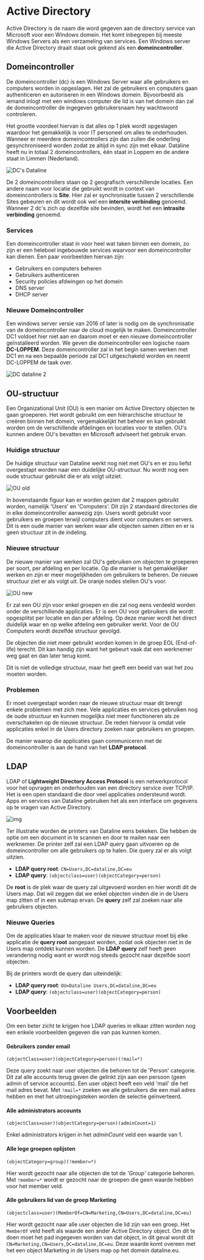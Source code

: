 # Active Directory

Active Directory is de naam die word gegeven aan de directory service van Microsoft voor een Windows domein. Het komt inbegrepen bij meeste Windows Servers als een verzameling van services. Een Windows server die Active Directory draait staat ook gekend als een **domeincontroller**.

<!-- TODO verhaal van wat active directory betekent voor Dataline, hoe wordt het nu gebruikt enzo aanvullen -->
## Domeincontroller

De domeincontroller (dc) is een Windows Server waar alle gebruikers en computers worden in opgeslagen. Het zal de gebruikers en computers gaan authenticeren en autoriseren in een Windows domein. Bijvoorbeeld als iemand inlogt met een windows computer die lid is van het domein dan zal de domeincontroller de ingegeven gebruikersnaam hey wachtwoord controleren.

Het grootte voordeel hiervan is dat alles op 1 plek wordt opgeslagen waardoor het gemakkelijk is voor IT personeel om alles te onderhouden. Wanneer er meerdere domeincontrollers zijn dan zullen die onderling gesynchroniseerd worden zodat ze altijd in sync zijn met elkaar. Dataline heeft nu in totaal 2 domeincontrollers, één staat in Loppem en de andere staat in Limmen (Nederland).

![DC's Dataline](./img/domaincontrollers-1.png)

De 2 domeincontrollers staan op 2 geografisch verschillende locaties. Een andere naam voor locatie die gebruikt wordt in context van domeincontrollers is **Site**. Hier zal er synchronisatie tussen 2 verschillende Sites gebeuren en dit wordt ook wel een **intersite verbinding** genoemd. Wanneer 2 dc's zich op dezelfde site bevinden, wordt het een **intrasite verbinding** genoemd.

### Services

Een domeincontroller staat in voor heel wat taken binnen een domein, zo zijn er een heleboel ingebouwde services waarvoor een domeincontroller kan dienen. Een paar voorbeelden hiervan zijn:
- Gebruikers en computers beheren
- Gebruikers authenticeren
- Security policies afdwingen op het domein
- DNS server
- DHCP server

### Nieuwe Domeincontroller

Een windows server versie van 2016 of later is nodig om de synchronisatie van de domeincontroller naar de cloud mogelijk te maken. Domeincontroller DC1 voldoet hier niet aan en daarom moet er een nieuwe domeincontroller geïnstalleerd worden. We geven die domeincontroller een logische naam **DC-LOPPEM**. Deze domeincontroller zal in het begin samen werken met DC1 en na een bepaalde periode zal DC1 uitgeschakeld worden en neemt DC-LOPPEM de taak over. 

![DC dataline 2](./img/domaincontrollers-2.png)

## OU-structuur

Een Organizational Unit (OU) is een manier om Active Directory objecten te gaan groeperen. Het wordt gebruikt om een hiërarchische structuur te creëren binnen het domein, vergemakkelijkt het beheer en kan gebruikt worden om de verschillende afdelingen en locaties voor te stellen. OU's kunnen andere OU's bevatten en Microsoft adviseert het gebruik ervan.

### Huidige structuur

De huidige structuur van Dataline werkt nog niet met OU's en er zou liefst overgestapt worden naar een duidelijke OU-structuur. Nu wordt nog een oude structuur gebruikt die er als volgt uitziet.

![OU old](./img/ou-old.png)

In bovenstaande figuur kan er worden gezien dat 2 mappen gebruikt worden, namelijk 'Users' en 'Computers'. Dit zijn 2 standaard directories die in elke domeincontroller aanwezig zijn. Users wordt gebruikt voor gebruikers en groepen terwijl computers dient voor computers en servers. Dit is een oude manier van werken waar alle objecten samen zitten en er is geen structuur zit in de indeling.

### Nieuwe structuur

De nieuwe manier van werken zal OU's gebruiken om objecten te groeperen per soort, per afdeling en per locatie. Op die manier is het gemakkelijker werken en zijn er meer mogelijkheden om gebruikers te beheren. De nieuwe structuur ziet er als volgt uit. De oranje nodes stellen OU's voor.

![OU new](./img/ou-new.png)

Er zal een OU zijn voor enkel groepen en die zal nog eens verdeeld worden onder de verschillende applicaties. Er is een OU voor gebruikers die wordt opgesplitst per locatie en dan per afdeling. Op deze manier wordt het direct duidelijk waar en op welke afdeling een gebruiker werkt. Voor de OU Computers wordt dezelfde structuur gevolgd.

De objecten die niet meer gebruikt worden komen in de groep EOL (End-of-life) terecht. Dit kan handig zijn want het gebeurt vaak dat een werknemer weg gaat en dan later terug komt.

Dit is niet de volledige structuur, maar het geeft een beeld van wat het zou moeten worden.

### Problemen

Er moet overgestapt worden naar de nieuwe structuur maar dit brengt enkele problemen met zich mee. Vele applicaties en services gebruiken nog de oude structuur en kunnen mogelijks niet meer functioneren als ze overschakelen op de nieuwe structuur. De reden hiervoor is omdat vele applicaties enkel in de Users directory zoeken naar gebruikers en groepen.

De manier waarop die applicaties gaan communiceren met de domeincontroller is aan de hand van het **LDAP protocol**.

## LDAP

LDAP of **Lightweight Directory Access Protocol** is een netwerkprotocol voor het opvragen en onderhouden van een directory service over TCP/IP. Het is een open standaard die door veel applicaties ondersteund wordt. Apps en services van Dataline gebruiken het als een interface om gegevens op te vragen van Active Directory. 

![img](./img/ldap.png)

Ter illustratie worden de printers van Dataline eens bekeken. Die hebben de optie om een document in te scannen en door te mailen naar een werknemer. De printer zelf zal een LDAP query gaan uitvoeren op de domeincontroller om alle gebruikers op te halen. Die query zal er als volgt uitzien.

- **LDAP query root**: `CN=Users,DC=dataline,DC=eu`
- **LDAP query**: `(objectclass=user)(objectCategory=person)`

De **root** is de plek waar de query zal uitgevoerd worden en hier wordt dit de Users map. Dat wil zeggen dat we enkel objecten vinden die in de Users map zitten of in een submap ervan. De **query** zelf zal zoeken naar alle gebruikers objecten.

### Nieuwe Queries

Om de applicaties klaar te maken voor de nieuwe structuur moet bij elke applicatie de **query root** aangepast worden, zodat ook objecten niet in de Users map ontdekt kunnen worden. De **LDAP query** zelf heeft geen verandering nodig want er wordt nog steeds gezocht naar dezelfde soort objecten.

Bij de printers wordt de query dan uiteindelijk:

- **LDAP query root**: `OU=Dataline Users,DC=dataline,DC=eu`
- **LDAP query**: `(objectclass=user)(objectCategory=person)`


## Voorbeelden

Om een beter zicht te krijgen hoe LDAP queries in elkaar zitten worden nog een enkele voorbeelden gegeven die van pas kunnen komen.


#### Gebruikers zonder email

`(objectClass=user)(objectCategory=person)(!mail=*)`

Deze query zoekt naar user objecten die behoren tot de 'Person' categorie. Dit zal alle accounts terug geven die gelinkt zijn aan een persoon (geen admin of service accounts). Een user object heeft een veld 'mail' die het mail adres bevat. Met `!mail=*` zoeken we alle gebruikers die een mail adres hebben en met het uitroepingsteken worden de selectie geïnverteerd.

#### Alle administrators accounts

`(objectClass=user)(objectCategory=person)(adminCount=1)`

Enkel administrators krijgen in het *adminCount* veld een waarde van 1.

#### Alle lege groepen oplijsten

`(objectCategory=group)(!member=*)`

Hier wordt gezocht naar alle objecten die tot de *'Group'* categorie behoren. Met `!member=*` wordt er gezocht naar de groepen die geen waarde hebben voor het member veld.

#### Alle gebruikers lid van de groep Marketing

`(objectclass=user)(MemberOf=CN=Marketing,CN=Users,DC=dataline,DC=eu)`

Hier wordt gezocht naar alle user objecten die lid zijn van een groep. Het `MemberOf` veld heeft als waarde een ander Active Directory object. Om dit te doen moet het pad ingegeven worden van dat object, in dit geval wordt dit `CN=Marketing,CN=Users,DC=dataline,DC=eu`. Deze waarde komt overeen met het een object Marketing in de Users map op het domein dataline.eu.

